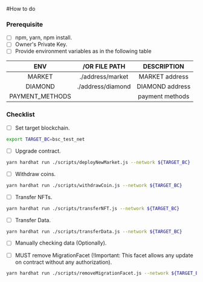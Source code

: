 #How to do
### Prerequisite

- [ ] npm, yarn, npm install.
- [ ] Owner's Private Key.
- [ ] Provide environment variables as in the following table

|     **ENV**     | **/OR FILE PATH** | **DESCRIPTION** |
|:---------------:|:-----------------:|:---------------:|
|     MARKET      | ./address/market  | MARKET address  |
|     DIAMOND     | ./address/diamond | DIAMOND address |
| PAYMENT_METHODS |                   | payment methods |

### Checklist

- [ ] Set target blockchain.

```bash
export TARGET_BC=bsc_test_net
```

- [ ] Upgrade contract.

```bash
yarn hardhat run ./scripts/deployNewMarket.js --network ${TARGET_BC}
```

- [ ] Withdraw coins.

```bash
yarn hardhat run ./scripts/withdrawCoin.js --network ${TARGET_BC}
```

- [ ] Transfer NFTs.

```bash
yarn hardhat run ./scripts/transferNFT.js --network ${TARGET_BC}
```

- [ ] Transfer Data.

```bash
yarn hardhat run ./scripts/transferData.js --network ${TARGET_BC}
```

- [ ] Manually checking data (Optionally).

- [ ] MUST remove MigrationFacet (!Important: This facet allows any update on contract without any authorization).

```bash
yarn hardhat run ./scripts/removeMigrationFacet.js --network ${TARGET_BC}
```
